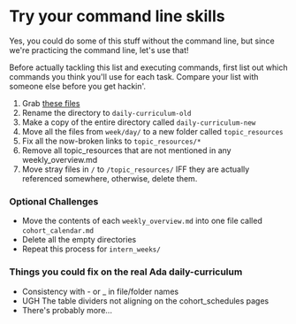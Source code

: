 # Try your command line skills

Yes, you could do some of this stuff without the command line, but since we're practicing the command line, let's use that!

Before actually tackling this list and executing commands, first list out which commands you think you'll use for each task. Compare your list with someone else before you get hackin'.

1. Grab [these files](daily-curriculum-d5a8308082a021c0d8963bdc6520c89a3db5f302.zip)
2. Rename the directory to `daily-curriculum-old`
3. Make a copy of the entire directory called `daily-curriculum-new`
4. Move all the files from `week/day/` to a new folder called `topic_resources`
5. Fix all the now-broken links to `topic_resources/*`
6. Remove all topic_resources that are not mentioned in any weekly_overview.md
7. Move stray files in `/` to `/topic_resources/` IFF they are actually referenced somewhere, otherwise, delete them.

### Optional Challenges
+ Move the contents of each `weekly_overview.md` into one file called `cohort_calendar.md`
+ Delete all the empty directories
+ Repeat this process for `intern_weeks/`

### Things you could fix on the real Ada daily-curriculum
+ Consistency with - or _ in file/folder names
+ UGH The table dividers not aligning on the cohort_schedules pages
+ There's probably more...
